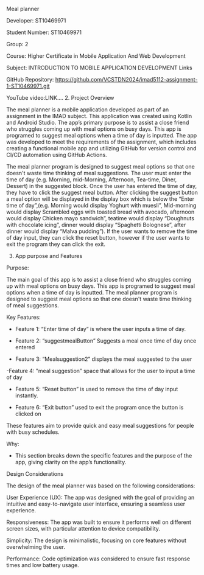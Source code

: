 Meal planner 

Developer: ST10469971 

Student Number: ST10469971 

Group: 2 

Course: Higher Certificate in Mobile Application And Web Development 

Subject: INTRODUCTION TO MOBILE APPLICATION DEVELOPMENT
Links 

GitHub Repository:  https://github.com/VCSTDN2024/imad5112-assignment-1-ST10469971.git 

YouTube video:LINK.... 
2. Project Overview 

The meal planner is a mobile application developed as part of an assignment in the IMAD subject. This application was created using Kotlin and Android Studio. The app’s primary purpose is to assist a close friend who struggles coming up with meal options on busy days. This app is programed to suggest meal options when a time of day is inputted. The app was developed to meet the requirements of the assignment, which includes creating a functional mobile app and utilizing GitHub for version control and CI/CD automation using GitHub Actions.  

The meal planner program is designed to suggest meal options so that one doesn't waste time thinking of meal suggestions.  The user must enter the time of day (e.g. Morning, mid-Morning, Afternoon, Tea-time, Diner, Dessert) in the suggested block. Once the user has entered the time of day, they have to click the suggest meal button. After clicking the suggest button a meal option will be displayed in the display box which is below the “Enter time of day”,(e.g. Morning would display Yoghurt with muesli”, Mid-morning would display Scrambled eggs with toasted bread with avocado, afternoon would display Chicken mayo sandwich”, teatime would display “Doughnuts with chocolate icing”, dinner would display “Spaghetti Bolognese”, after dinner would display “Malva pudding”). If the user wants to remove the time of day input, they can click the reset button, however if the user wants to exit the program they can click the exit. 

3. App purpose and Features 

Purpose: 

The main goal of this app is to assist a close friend who struggles coming up with meal options on busy days. This app is programed to suggest meal options when a time of day is inputted. The meal planner program is designed to suggest meal options so that one doesn't waste time thinking of meal suggestions. 

  

 Key Features: 

 - Feature 1: “Enter time of day” is where the user inputs a time of day. 

- Feature 2: “suggestmealButton” Suggests a meal once time of day once entered 

 - Feature 3: “Mealsuggestion2” displays the meal suggested to the user 

 -Feature 4: "meal suggestion” space that allows for the user to input a time of day 

 - Feature 5: “Reset button” is used to remove the time of day input instantly. 

- Feature 6: “Exit button” used to exit the program once the button is clicked on 

 

 These features aim to provide quick and easy meal suggestions for people with busy schedules.  

 Why: 

- This section breaks down the specific features and the purpose of the app, giving clarity on the app’s functionality. 

 

Design Considerations 

The design of the meal planner was based on the following considerations: 

 

User Experience (UX): The app was designed with the goal of providing an intuitive and easy-to-navigate user interface, ensuring a seamless user experience. 

Responsiveness: The app was built to ensure it performs well on different screen sizes, with particular attention to device compatibility. 

Simplicity: The design is minimalistic, focusing on core features without overwhelming the user. 

Performance: Code optimization was considered to ensure fast response times and low battery usage. 
